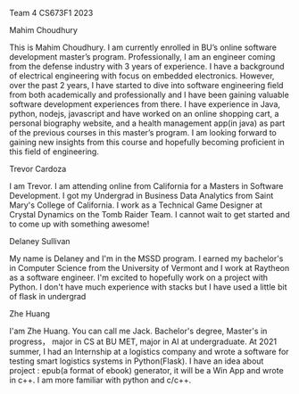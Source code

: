 Team 4 CS673F1 2023

Mahim Choudhury


This is Mahim Choudhury. I am currently enrolled in BU’s online software development master’s program. Professionally, I am an engineer coming from the defense industry with 3 years of experience. I have a background of electrical engineering with focus on embedded electronics. However, over the past 2 years, I have started to dive into software engineering field from both academically and professionally and I have been gaining valuable software development experiences from there. I have experience in Java, python, nodejs, javascript and have worked on an online shopping cart, a personal biography website, and a health management app(in java) as part of the previous courses in this master’s program. I am looking forward to gaining new insights from this course and hopefully becoming proficient in this field of engineering.

Trevor Cardoza

I am Trevor. I am attending online from California for a Masters in Software Development. I got my Undergrad in Business Data Analytics from Saint Mary's College of California. I work as a Technical Game Designer at Crystal Dynamics on the Tomb Raider Team. I cannot wait to get started and to come up with something awesome!

Delaney Sullivan

My name is Delaney and I'm in the MSSD program. I earned my bachelor's in Computer Science from the University of Vermont and I work at Raytheon as a software engineer. I'm excited to hopefully work on a project with Python. I don't have much experience with stacks but I have used a little bit of flask in undergrad

Zhe Huang

I'am Zhe Huang. You can call me Jack. Bachelor's degree, Master's in progress， major in CS   at BU MET, major in AI at undergraduate. At 2021 summer, I had an Internship at a logistics company and wrote a software for testing smart logistics systems in Python(Flask). I have an idea about project : epub(a format of ebook) generator, it will be a Win App and wrote in c++. I am more familiar with python and c/c++.
